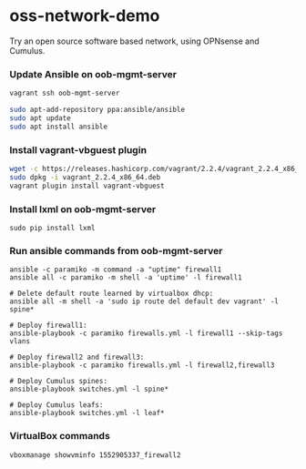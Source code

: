 # oss-network-demo

Try an open source software based network, using OPNsense and Cumulus.

### Update Ansible on oob-mgmt-server

```bash
vagrant ssh oob-mgmt-server

sudo apt-add-repository ppa:ansible/ansible
sudo apt update
sudo apt install ansible
```


### Install vagrant-vbguest plugin
```bash
wget -c https://releases.hashicorp.com/vagrant/2.2.4/vagrant_2.2.4_x86_64.deb
sudo dpkg -i vagrant_2.2.4_x86_64.deb
vagrant plugin install vagrant-vbguest
```

### Install lxml on oob-mgmt-server
    sudo pip install lxml


### Run ansible commands from oob-mgmt-server

    ansible -c paramiko -m command -a "uptime" firewall1
    ansible all -c paramiko -m shell -a 'uptime' -l firewall1

    # Delete default route learned by virtualbox dhcp:
    ansible all -m shell -a 'sudo ip route del default dev vagrant' -l spine*

    # Deploy firewall1:
    ansible-playbook -c paramiko firewalls.yml -l firewall1 --skip-tags vlans

    # Deploy firewall2 and firewall3:
    ansible-playbook -c paramiko firewalls.yml -l firewall2,firewall3

    # Deploy Cumulus spines:
    ansible-playbook switches.yml -l spine*

    # Deploy Cumulus leafs:
    ansible-playbook switches.yml -l leaf*


### VirtualBox commands
    vboxmanage showvminfo 1552905337_firewall2
